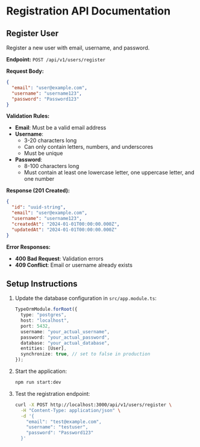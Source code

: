 # Registration API Documentation

## Register User

Register a new user with email, username, and password.

**Endpoint:** `POST /api/v1/users/register`

**Request Body:**

```json
{
  "email": "user@example.com",
  "username": "username123",
  "password": "Password123"
}
```

**Validation Rules:**

- **Email**: Must be a valid email address
- **Username**:
  - 3-20 characters long
  - Can only contain letters, numbers, and underscores
  - Must be unique
- **Password**:
  - 8-100 characters long
  - Must contain at least one lowercase letter, one uppercase letter, and one number

**Response (201 Created):**

```json
{
  "id": "uuid-string",
  "email": "user@example.com",
  "username": "username123",
  "createdAt": "2024-01-01T00:00:00.000Z",
  "updatedAt": "2024-01-01T00:00:00.000Z"
}
```

**Error Responses:**

- **400 Bad Request**: Validation errors
- **409 Conflict**: Email or username already exists

## Setup Instructions

1. Update the database configuration in `src/app.module.ts`:

   ```typescript
   TypeOrmModule.forRoot({
     type: "postgres",
     host: "localhost",
     port: 5432,
     username: "your_actual_username",
     password: "your_actual_password",
     database: "your_actual_database",
     entities: [User],
     synchronize: true, // set to false in production
   });
   ```

2. Start the application:

   ```bash
   npm run start:dev
   ```

3. Test the registration endpoint:
   ```bash
   curl -X POST http://localhost:3000/api/v1/users/register \
     -H "Content-Type: application/json" \
     -d '{
       "email": "test@example.com",
       "username": "testuser",
       "password": "Password123"
     }'
   ```
